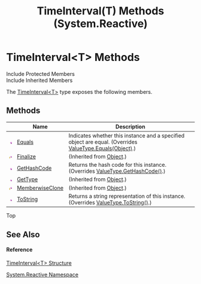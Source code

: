 ﻿---
title: TimeInterval(T) Methods (System.Reactive)
TOCTitle: TimeInterval(T) Methods
ms:assetid: Methods.T:System.Reactive.TimeInterval`1
ms:mtpsurl: https://msdn.microsoft.com/en-us/library/Hh229113(v=VS.103)
ms:contentKeyID: 36068529
ms.date: 06/28/2011
mtps_version: v=VS.103
---

# TimeInterval\<T\> Methods

Include Protected Members  
Include Inherited Members  

The [TimeInterval\<T\>](hh229834\(v=vs.103\).md) type exposes the following members.

## Methods

<table>
<thead>
<tr class="header">
<th> </th>
<th>Name</th>
<th>Description</th>
</tr>
</thead>
<tbody>
<tr class="odd">
<td><img src="images\Hh303103.pubmethod(en-us,VS.103).gif" title="Public method" alt="Public method" /></td>
<td><a href="https://msdn.microsoft.com/en-us/library/m:system.reactive.timeinterval%601.equals(system.object)(v=VS.103)">Equals</a></td>
<td>Indicates whether this instance and a specified object are equal. (Overrides <a href="https://msdn.microsoft.com/en-us/library/m:system.valuetype.equals(system.object)(v=VS.103)">ValueType.Equals(Object)</a>.)</td>
</tr>
<tr class="even">
<td><img src="images\Hh303103.protmethod(en-us,VS.103).gif" title="Protected method" alt="Protected method" /></td>
<td><a href="https://msdn.microsoft.com/en-us/library/4k87zsw7">Finalize</a></td>
<td>(Inherited from <a href="https://msdn.microsoft.com/en-us/library/e5kfa45b">Object</a>.)</td>
</tr>
<tr class="odd">
<td><img src="images\Hh303103.pubmethod(en-us,VS.103).gif" title="Public method" alt="Public method" /></td>
<td><a href="hh211642(v=vs.103).md">GetHashCode</a></td>
<td>Returns the hash code for this instance. (Overrides <a href="https://msdn.microsoft.com/en-us/library/y3509fc2">ValueType.GetHashCode()</a>.)</td>
</tr>
<tr class="even">
<td><img src="images\Hh303103.pubmethod(en-us,VS.103).gif" title="Public method" alt="Public method" /></td>
<td><a href="https://msdn.microsoft.com/en-us/library/dfwy45w9">GetType</a></td>
<td>(Inherited from <a href="https://msdn.microsoft.com/en-us/library/e5kfa45b">Object</a>.)</td>
</tr>
<tr class="odd">
<td><img src="images\Hh303103.protmethod(en-us,VS.103).gif" title="Protected method" alt="Protected method" /></td>
<td><a href="https://msdn.microsoft.com/en-us/library/57ctke0a">MemberwiseClone</a></td>
<td>(Inherited from <a href="https://msdn.microsoft.com/en-us/library/e5kfa45b">Object</a>.)</td>
</tr>
<tr class="even">
<td><img src="images\Hh303103.pubmethod(en-us,VS.103).gif" title="Public method" alt="Public method" /></td>
<td><a href="hh211899(v=vs.103).md">ToString</a></td>
<td>Returns a string representation of this instance. (Overrides <a href="https://msdn.microsoft.com/en-us/library/wb77sz3h">ValueType.ToString()</a>.)</td>
</tr>
</tbody>
</table>

Top

## See Also

#### Reference

[TimeInterval\<T\> Structure](hh229834\(v=vs.103\).md)

[System.Reactive Namespace](hh229356\(v=vs.103\).md)

